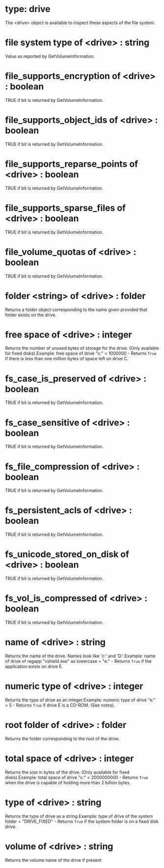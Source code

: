 # type: drive

The &lt;drive&lt; object is available to inspect these aspects of the file system.

# file system type of &lt;drive&gt; : string

Value as reported by GetVolumeInformation.

# file_supports_encryption of &lt;drive&gt; : boolean

TRUE if bit is returned by GetVolumeInformation.

# file_supports_object_ids of &lt;drive&gt; : boolean

TRUE if bit is returned by GetVolumeInformation.

# file_supports_reparse_points of &lt;drive&gt; : boolean

TRUE if bit is returned by GetVolumeInformation.

# file_supports_sparse_files of &lt;drive&gt; : boolean

TRUE if bit is returned by GetVolumeInformation.

# file_volume_quotas of &lt;drive&gt; : boolean

TRUE if bit is returned by GetVolumeInformation.

# folder &lt;string&gt; of &lt;drive&gt; : folder

Returns a folder object corresponding to the name given provided that folder exists on the drive.

# free space of &lt;drive&gt; : integer

Returns the number of unused bytes of storage for the drive. (Only available for fixed disks).Example: free space of drive "c:" &lt; 1000000 - Returns `True` if there is less than one million bytes of space left on drive C.

# fs_case_is_preserved of &lt;drive&gt; : boolean

TRUE if bit is returned by GetVolumeInformation.

# fs_case_sensitive of &lt;drive&gt; : boolean

TRUE if bit is returned by GetVolumeInformation.

# fs_file_compression of &lt;drive&gt; : boolean

TRUE if bit is returned by GetVolumeInformation.

# fs_persistent_acls of &lt;drive&gt; : boolean

TRUE if bit is returned by GetVolumeInformation.

# fs_unicode_stored_on_disk of &lt;drive&gt; : boolean

TRUE if bit is returned by GetVolumeInformation.

# fs_vol_is_compressed of &lt;drive&gt; : boolean

TRUE if bit is returned by GetVolumeInformation.

# name of &lt;drive&gt; : string

Returns the name of the drive. Names look like &#39;c:&#39; and &#39;D:&#39;.Example: name of drive of regapp "vshield.exe" as lowercase = "e:" - Returns `True` if the application exists on drive E.

# numeric type of &lt;drive&gt; : integer

Returns the type of drive as an integer.Example: numeric type of drive "e:" = 5 - Returns `True` if drive E is a CD-ROM. (See notes).

# root folder of &lt;drive&gt; : folder

Returns the folder corresponding to the root of the drive.

# total space of &lt;drive&gt; : integer

Returns the size in bytes of the drive. (Only available for fixed disks).Example: total space of drive "c:" &lt; 2000000000 - Returns `True` when the drive is capable of holding more than 2 billion bytes.

# type of &lt;drive&gt; : string

Returns the type of drive as a string.Example: type of drive of the system folder = "DRIVE_FIXED" - Returns `True` if the system folder is on a fixed disk drive.

# volume of &lt;drive&gt; : string

Returns the volume name of the drive if present
